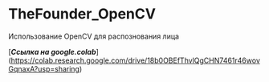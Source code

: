 # TheFounder_OpenCV
Использование OpenCV для распознования лица

[***Ссылка на google.colab***] (https://colab.research.google.com/drive/18b0OBEfThvlQgCHN7461r46wovGqnaxA?usp=sharing)
